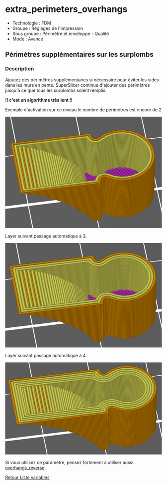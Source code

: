 # extra_perimeters_overhangs

* Technologie : FDM
* Groupe : Réglages de l'Impression
* Sous groupe : Périmètre et enveloppe - Qualité
* Mode : Avancé

## Périmètres supplémentaires sur les surplombs

### Description

Ajoutez des périmètres supplémentaires si nécessaire pour éviter les vides dans les murs en pente.
SuperSlicer continue d'ajouter des périmètres jusqu'à ce que tous les surplombs soient remplis.

**!! c'est un algorithme très lent !!**

Exemple d'activation sur ce niveau le nombre de périmètres est encore de 2

![extra_perimeters_overhangs x2](./images/extra_perimeters_overhangs/001.png)

Layer suivant passage automatique à 3.

![extra_perimeters_overhangs X3](./images/extra_perimeters_overhangs/002.png)

Layer suivant passage automatique à 4.

![extra_perimeters_overhangsx 4](./images/extra_perimeters_overhangs/003.png)

Si vous utilisez ce paramètre, pensez fortement à utiliser aussi [overhangs_reverse](overhangs_reverse.md).

[Retour Liste variables](variable_list.md)